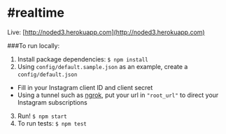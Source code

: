   #realtime
=================

Live: [http://noded3.herokuapp.com](http://noded3.herokuapp.com)

###To run locally:

1. Install package dependencies: `$ npm install`
2. Using `config/default.sample.json` as an example, create a `config/default.json`
  - Fill in your Instagram client ID and client secret
  - Using a tunnel such as [ngrok](https://ngrok.com/), put your url in `"root_url"` to direct your Instagram subscriptions
3. Run! `$ npm start`
4. To run tests: `$ npm test`
